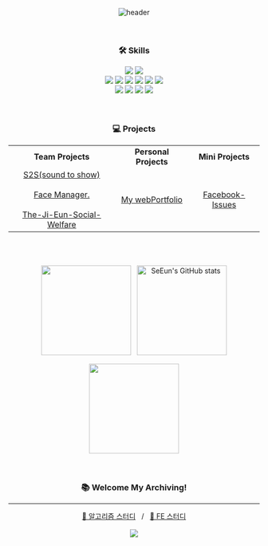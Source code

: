 <div align="center">
  
![header](https://capsule-render.vercel.app/api?type=venom&height=200&text=SeEun's%20GitHub&fontSize=70&color=0:7fdbca,100:c792ea&stroke=c792ea)
<br><br><br>

### 🛠 Skills
<div>
<img src="https://img.shields.io/badge/python-3776AB?style=for-the-badge&logo=python&logoColor=white">
<img src="https://img.shields.io/badge/django-092E20?style=for-the-badge&logo=django&logoColor=white">
</div>
<div>
<img src="https://img.shields.io/badge/html5-E34F26?style=for-the-badge&logo=html5&logoColor=white">
<img src="https://img.shields.io/badge/css3-1572B6?style=for-the-badge&logo=css3&logoColor=white">
<img src="https://img.shields.io/badge/sass-CC6699?style=for-the-badge&logo=sass&logoColor=white">
<img src="https://img.shields.io/badge/javascript-F7DF1E?style=for-the-badge&logo=javascript&logoColor=white">
<img src="https://img.shields.io/badge/typescript-3178C6?style=for-the-badge&logo=typescript&logoColor=white">
<img src="https://img.shields.io/badge/react-61DAFB?style=for-the-badge&logo=react&logoColor=black">
</div>
<div>
<img src="https://img.shields.io/badge/git-F05032?style=for-the-badge&logo=git&logoColor=white">
<img src="https://img.shields.io/badge/github-181717?style=for-the-badge&logo=github&logoColor=white">
<img src="https://img.shields.io/badge/notion-000000?style=for-the-badge&logo=notion&logoColor=white">
<img src="https://img.shields.io/badge/figma-FF4785?style=for-the-badge&logo=figma&logoColor=white">
</div>
<br><br>

### 💻 Projects
<table>
 <tr>
    <td align="center"><strong>Team Projects</strong></td>
    <td align="center"><strong>Personal Projects</strong></td>
    <td align="center"><strong>Mini Projects</strong></td>
  </tr>
  <tr>
    <td align="center">
       <a href="https://github.com/6-Sense-AI/KDT-SoundToShow">S2S(sound to show)</a>
      <br><br>
      <a href="https://github.com/se-eun-park/faceManager">Face Manager.</a>
      <br><br>
      <a href="https://github.com/The-Ji-Eun-Social-Welfare">The-Ji-Eun-Social-Welfare</a>
    </td>
    <td align="center">
       <a href="https://github.com/se-eun-park/webPortfolio">My webPortfolio</a>
    </td>
    <td align="center">
       <a href="https://github.com/se-eun-park/facebook-Issues">Facebook-Issues</a>
    </td>
  </tr>
</table>
<br><br><br>

<img align="center" style="height:180px" src="https://github-readme-stats.vercel.app/api/top-langs/?username=se-eun-park&layout=compact&theme=nightowl&hide_border=true" />
&nbsp;
<img align="center" style="height:180px" src="https://github-readme-stats.vercel.app/api?username=se-eun-park&show_icons=true&include_all_commits=true&theme=nightowl&hide_border=true" alt="SeEun's GitHub stats" />
<br><br>
<img align="center" style="height:180px" src="http://mazassumnida.wtf/api/v2/generate_badge?boj=krap4" />
<br><br><br>

### 📚 Welcome My Archiving!
---
[👾 알고리즘 스터디](https://github.com/6-Sense-AI/AIVLE-AlgorithmStudy)
&nbsp; / &nbsp; 
[🎨 FE 스터디](https://github.com/SSA-FE)
<br><br>
<a href="https://codingchick.tistory.com/"><img src="https://img.shields.io/badge/tistory-E74C3C?style=flat-square&logo=tistory&logoColor=white"/>
</div>
